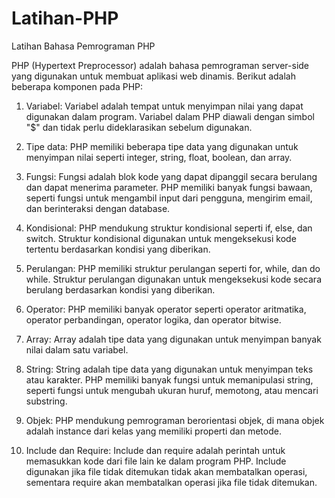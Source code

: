 # Latihan-PHP
Latihan Bahasa Pemrograman PHP


PHP (Hypertext Preprocessor) adalah bahasa pemrograman server-side yang digunakan untuk membuat aplikasi web dinamis. Berikut adalah beberapa komponen pada PHP:

1. Variabel: Variabel adalah tempat untuk menyimpan nilai yang dapat digunakan dalam program. Variabel dalam PHP diawali dengan simbol "$" dan tidak perlu dideklarasikan sebelum digunakan.

2. Tipe data: PHP memiliki beberapa tipe data yang digunakan untuk menyimpan nilai seperti integer, string, float, boolean, dan array.

3. Fungsi: Fungsi adalah blok kode yang dapat dipanggil secara berulang dan dapat menerima parameter. PHP memiliki banyak fungsi bawaan, seperti fungsi untuk mengambil input dari pengguna, mengirim email, dan berinteraksi dengan database.

4. Kondisional: PHP mendukung struktur kondisional seperti if, else, dan switch. Struktur kondisional digunakan untuk mengeksekusi kode tertentu berdasarkan kondisi yang diberikan.

5. Perulangan: PHP memiliki struktur perulangan seperti for, while, dan do while. Struktur perulangan digunakan untuk mengeksekusi kode secara berulang berdasarkan kondisi yang diberikan.

6. Operator: PHP memiliki banyak operator seperti operator aritmatika, operator perbandingan, operator logika, dan operator bitwise.

7. Array: Array adalah tipe data yang digunakan untuk menyimpan banyak nilai dalam satu variabel.

8. String: String adalah tipe data yang digunakan untuk menyimpan teks atau karakter. PHP memiliki banyak fungsi untuk memanipulasi string, seperti fungsi untuk mengubah ukuran huruf, memotong, atau mencari substring.

9. Objek: PHP mendukung pemrograman berorientasi objek, di mana objek adalah instance dari kelas yang memiliki properti dan metode.

10. Include dan Require: Include dan require adalah perintah untuk memasukkan kode dari file lain ke dalam program PHP. Include digunakan jika file tidak ditemukan tidak akan membatalkan operasi, sementara require akan membatalkan operasi jika file tidak ditemukan.
